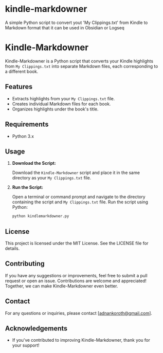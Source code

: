 # kindle-markdowner
A simple Python script to convert yout 'My Clippings.txt' from Kindle to Markdown format that it can be used in Obsidian or Logseq

# Kindle-Markdowner

Kindle-Markdowner is a Python script that converts your Kindle highlights from `My Clippings.txt` into separate Markdown files, each corresponding to a different book.

## Features

- Extracts highlights from your `My Clippings.txt` file.
- Creates individual Markdown files for each book.
- Organizes highlights under the book's title.

## Requirements

- Python 3.x

## Usage

1. **Download the Script:**

   Download the `Kindle-Markdowner` script and place it in the same directory as your `My Clippings.txt` file.

2. **Run the Script:**

   Open a terminal or command prompt and navigate to the directory containing the script and `My Clippings.txt` file. Run the script using Python:

   ```sh
   python kindlemarkdowner.py

## License

This project is licensed under the MIT License. See the LICENSE file for details.

## Contributing

If you have any suggestions or improvements, feel free to submit a pull request or open an issue. Contributions are welcome and appreciated! Together, we can make Kindle-Markdowner even better.

## Contact

For any questions or inquiries, please contact [adnankoroth@gmail.com].

## Acknowledgements

- If you've contributed to improving Kindle-Markdowner, thank you for your support!

